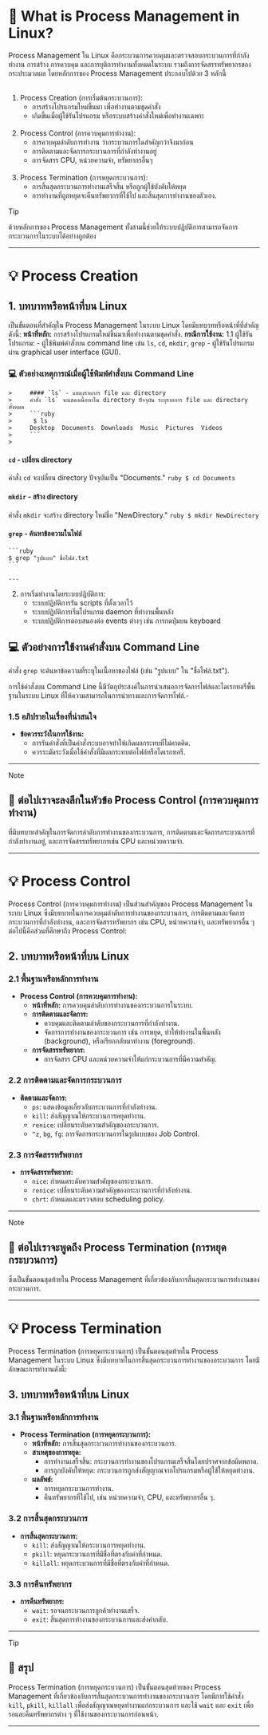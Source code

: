 <a id="text"></a>
# :round_pushpin: What is Process Management in Linux?
Process Management ใน Linux คือกระบวนการควบคุมและตรวจสอบกระบวนการที่กำลังทำงาน การสร้าง การควบคุม และการยุติการทำงานทั้งหมดในระบบ รวมถึงการจัดสรรทรัพยากรของกระประมวลผล โดยหลักการของ Process Management ประกอบไปด้วย 3 หลักนี้
<br><br>
1. Process Creation (การเริ่มต้นกระบวนการ):
    - การสร้างโปรแกรมใหม่ขึ้นมา เพื่อทำงานตามชุดคำสั่ง
    - เกิดขึ้นเมื่อผู้ใช้รันโปรแกรม หรือระบบสร้างคำสั่งใหม่เพื่อทำงานเฉพาะ
      <br><br>
2. Process Control (การควบคุมการทำงาน):
    - การควบคุมลำดับการทำงาน ว่ากระบวนการใดสำคัญกว่าจึงมาก่อน
    - การติดตามและจัดการกระบวนการที่กำลังทำงานอยู่
    - การจัดสรร CPU, หน่วยความจำ, ทรัพยากรอื่นๆ
      <br><br>
3. Process Termination (การหยุดกระบวนการ):
    - การสิ้นสุดกระบวนการทำงานเสร็จสิ้น หรือถูกผู้ใช้บังคับให้หยุด
    - การทำงานที่ถูกหยุดจะคืนทรัพยากรที่ใช้ไป และสิ้นสุดการทำงานของตัวเอง.
> [!TIP]
> ด้วยหลักการของ Process Management ทั้งสามนี้ช่วยให้ระบบปฏิบัติการสามารถจัดการกระบวนการในระบบได้อย่างถูกต้อง

---


<a id="process-creation"></a>
# :bulb: Process Creation
## 1. บทบาทหรือหน้าที่บน Linux
เป็นขั้นตอนที่สำคัญใน Process Management ในระบบ Linux โดยมีบทบาทหรือหน้าที่ที่สำคัญ ดังนี้:
**หน้าที่หลัก:** การสร้างโปรแกรมใหม่ขึ้นมาเพื่อทำงานตามชุดคำสั่ง.
**กรณีการใช้งาน:**
1.1 ผู้ใช้รันโปรแกรม:
    - ผู้ใช้พิมพ์คำสั่งบน command line เช่น `ls`, `cd`, `mkdir`, `grep`
    - ผู้ใช้รันโปรแกรมผ่าน graphical user interface (GUI).

### :computer: ตัวอย่างเหตุการณ์เมื่อผู้ใช้พิมพ์คำสั่งบน Command Line
    >     #### `ls` - แสดงรายการ file และ directory
    >     คำสั่ง `ls` จะแสดงเนื้อหาใน directory ปัจจุบัน ระบุรายการ file และ directory ทั้งหมด
    >     ```ruby
    >      $ ls
    >     Desktop  Documents  Downloads  Music  Pictures  Videos
    >     ```
    > 

    

   #### `cd` - เปลี่ยน directory
   คำสั่ง `cd` จะเปลี่ยน directory ปัจจุบันเป็น "Documents."
    ```ruby
    $ cd Documents
    ```


   #### `mkdir` - สร้าง directory
   คำสั่ง `mkdir` จะสร้าง directory ใหม่ชื่อ "NewDirectory."
    ```ruby
    $ mkdir NewDirectory
    ```


   #### `grep` - ค้นหาข้อความในไฟล์
    ```ruby
    $ grep "รูปแบบ" ชื่อไฟล์.txt
    ```

    ---


2. การเริ่มทำงานโดยระบบปฏิบัติการ:
    - ระบบปฏิบัติการรัน scripts ที่ตั้งเวลาไว้
    - ระบบปฏิบัติการเริ่มโปรแกรม daemon ที่ทำงานพื้นหลัง
    - ระบบปฏิบัติการตอบสนองต่อ events ต่างๆ เช่น การกดปุ่มบน keyboard

## :computer: ตัวอย่างการใช้งานคำสั่งบน Command Line


คำสั่ง `grep` จะค้นหาข้อความที่ระบุในเนื้อหาของไฟล์ (เช่น "รูปแบบ" ใน "ชื่อไฟล์.txt").

การใช้คำสั่งบน Command Line นี้มีวัตถุประสงค์ในการนำเสนอการจัดการไฟล์และไดเรกทอรีพื้นฐานในระบบ Linux ที่ให้ความสามารถในการนำทางและการจัดการไฟล์.-

### 1.5 อภิปรายในเรื่องที่น่าสนใจ
- **ข้อควรระวังในการใช้งาน:**
    - การรันคำสั่งที่เป็นคำสั่งระบบอาจทำให้เกิดผลกระทบที่ไม่คาดคิด.
    - ควรระมัดระวังเมื่อใช้คำสั่งที่มีผลกระทบต่อไฟล์หรือไดเรกทอรี.

---

> [!NOTE]
> ## :raising_hand: ต่อไปเราจะลงลึกในหัวข้อ Process Control (การควบคุมการทำงาน)
> ที่มีบทบาทสำคัญในการจัดการลำดับการทำงานของกระบวนการ, การติดตามและจัดการกระบวนการที่กำลังทำงานอยู่, และการจัดสรรทรัพยากรเช่น CPU และหน่วยความจำ.
>

---

# :bulb: Process Control

Process Control (การควบคุมการทำงาน) เป็นส่วนสำคัญของ Process Management ในระบบ Linux ซึ่งมีบทบาทในการควบคุมลำดับการทำงานของกระบวนการ, การติดตามและจัดการกระบวนการที่กำลังทำงาน, และการจัดสรรทรัพยากร เช่น CPU, หน่วยความจำ, และทรัพยากรอื่น ๆ ต่อไปนี้คือส่วนที่ศึกษาถึง Process Control:

## 2. บทบาทหรือหน้าที่บน Linux

### 2.1 พื้นฐานหรือหลักการทำงาน
- **Process Control (การควบคุมการทำงาน):**
    - **หน้าที่หลัก:** การควบคุมลำดับการทำงานของกระบวนการในระบบ.
    - **การติดตามและจัดการ:**
        - ควบคุมและติดตามลำดับของกระบวนการที่กำลังทำงาน.
        - จัดการการทำงานของกระบวนการ เช่น การหยุด, ทำให้ทำงานในพื้นหลัง (background), หรือเรียกกลับมาทำงาน (foreground).
    - **การจัดสรรทรัพยากร:**
        - การจัดสรร CPU และหน่วยความจำให้แก่กระบวนการที่มีความสำคัญ.

### 2.2 การติดตามและจัดการกระบวนการ
- **ติดตามและจัดการ:**
    - `ps`: แสดงข้อมูลเกี่ยวกับกระบวนการที่กำลังทำงาน.
    - `kill`: ส่งสัญญาณให้กระบวนการหยุดทำงาน.
    - `renice`: เปลี่ยนระดับความสำคัญของกระบวนการ.
    - `^z`, `bg`, `fg`: การจัดการกระบวนการในรูปแบบของ Job Control.

### 2.3 การจัดสรรทรัพยากร
- **การจัดสรรทรัพยากร:**
    - `nice`: กำหนดระดับความสำคัญของกระบวนการ.
    - `renice`: เปลี่ยนระดับความสำคัญของกระบวนการที่กำลังทำงาน.
    - `chrt`: กำหนดและตรวจสอบ scheduling policy.

---

> [!NOTE]
> ## :raising_hand: ต่อไปเราจะพูดถึง Process Termination (การหยุดกระบวนการ)
> ซึ่งเป็นขั้นตอนสุดท้ายใน Process Management ที่เกี่ยวข้องกับการสิ้นสุดกระบวนการทำงานของกระบวนการ.
>

---


# :bulb: Process Termination

Process Termination (การหยุดกระบวนการ) เป็นขั้นตอนสุดท้ายใน Process Management ในระบบ Linux ซึ่งมีบทบาทในการสิ้นสุดกระบวนการทำงานของกระบวนการ โดยมีลักษณะการทำงานดังนี้:

## 3. บทบาทหรือหน้าที่บน Linux

### 3.1 พื้นฐานหรือหลักการทำงาน
- **Process Termination (การหยุดกระบวนการ):**
    - **หน้าที่หลัก:** การสิ้นสุดกระบวนการทำงานของกระบวนการ.
    - **สาเหตุของการหยุด:**
        - การทำงานเสร็จสิ้น: กระบวนการทำงานของโปรแกรมเสร็จสิ้นโดยปราศจากข้อผิดพลาด.
        - การถูกบังคับให้หยุด: กระบวนการถูกส่งสัญญาณจากโปรแกรมหรือผู้ใช้ให้หยุดทำงาน.
    - **ผลลัพธ์:**
        - การหยุดกระบวนการทำงาน.
        - คืนทรัพยากรที่ใช้ไป, เช่น หน่วยความจำ, CPU, และทรัพยากรอื่น ๆ.

### 3.2 การสิ้นสุดกระบวนการ
- **การสิ้นสุดกระบวนการ:**
    - `kill`: ส่งสัญญาณให้กระบวนการหยุดทำงาน.
    - `pkill`: หยุดกระบวนการที่มีชื่อที่ตรงกับคำที่กำหนด.
    - `killall`: หยุดกระบวนการที่มีชื่อที่ตรงกับคำที่กำหนด.

### 3.3 การคืนทรัพยากร
- **การคืนทรัพยากร:**
    - `wait`: รอจนกระบวนการลูกค้าทำงานเสร็จ.
    - `exit`: สิ้นสุดการทำงานของกระบวนการและส่งค่ากลับ.

---

> [!TIP]
> ## :raising_hand: สรุป
> Process Termination (การหยุดกระบวนการ) เป็นขั้นตอนสุดท้ายของ Process Management ที่เกี่ยวข้องกับการสิ้นสุดกระบวนการทำงานของกระบวนการ โดยมีการใช้คำสั่ง `kill`, `pkill`, `killall` เพื่อส่งสัญญาณหยุดทำงานแก่กระบวนการ และใช้ `wait` และ `exit` เพื่อรอและคืนทรัพยากรต่าง ๆ ที่ใช้งานของกระบวนการก่อนหน้า.
>

---
